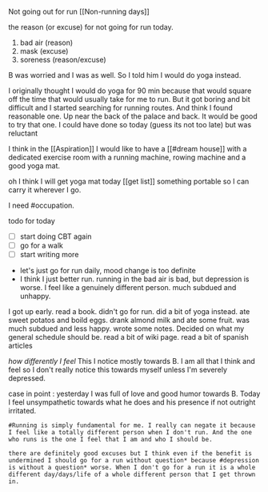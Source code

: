 Not going out for run [[Non-running days]]

the reason (or excuse) for not going for run today. 
1. bad air (reason)
2. mask  (excuse)
3. soreness (reason/excuse)

B was worried and I was as well. So I told him I would do yoga instead. 

I originally thought I would do yoga for 90 min because that would square off the time that would usually take for me to run. But it got boring and bit difficult and I started searching for running routes. And think I found reasonable one. Up near the back of the palace and back. It would be good to try that one. I could have done so today (guess its not too late) but was reluctant 

I think in the [[Aspiration]] I would like to have a [[#dream house]] with a dedicated exercise room with a running machine, rowing machine and a good yoga mat. 

oh I think I will get yoga mat today [[get list]] something portable so I can carry it wherever I go. 

I need #occupation.

todo for today
- [ ] start doing CBT again
- [ ] go for a walk
- [ ] start writing more

- let's just go for run daily, mood change is too definite 
- I think I just better run. running in the bad air is bad, but depression is worse. I feel like a genuinely different person. much subdued and unhappy.


I got up early. 
read a book.
didn't go for run. 
did a bit of yoga instead.
ate sweet potatos and boild eggs. drank almond milk and ate some fruit. 
was much subdued and less happy. 
wrote some notes. 
Decided on what my general schedule should be. 
read a bit of wiki page. read a bit of spanish articles 

*how differently I feel*
This I notice mostly towards B. I am all that I think and feel so I don't really notice this towards myself unless I'm severely depressed. 

case in point : yesterday I was full of love and good humor towards B. Today I feel unsympathetic towards what he does and his presence if not outright irritated. 

	#Running is simply fundamental for me. I really can negate it because I feel like a totally different person when I don't run. And the one who runs is the one I feel that I am and who I should be. 
	
	there are definitely good excuses but I think even if the benefit is undermined I should go for a run without question* because #depression is without a question* worse. When I don't go for a run it is a whole different day/days/life of a whole different person that I get thrown in. 

